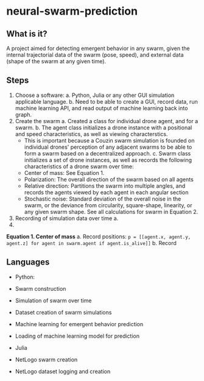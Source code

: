 # neural-swarm-prediction

## What is it? 
A project aimed for detecting emergent behavior in any swarm, given the internal trajectorial data of the swarm (pose, speed), and external data (shape of the swarm at any given time).

## Steps
1. Choose a software:
  a. Python, Julia or any other GUI simulation applicable language.
  b. Need to be able to create a GUI, record data, run machine learning API, and read output of machine learning back into graph.
2. Create the swarm
  a. Created a class for individual drone agent, and for a swarm.
  b. The agent class initializes a drone instance with a positional and speed characteristics, as well as viewing characterstics.
     - This is important because a Couzin swarm simulation is founded on individual drones' perception of any adjacent swarms to be able to form a swarm based on a decentralized approach.
  c. Swarm class initializes a set of drone instances, as well as records the following characteristics of a drone swarm over time:
     - Center of mass: See Equation 1.
     - Polarization: The overall direction of the swarm based on all agents
     - Relative direction: Partitions the swarm into multiple angles, and records the agents viewed by each agent in each angular section
     - Stochastic noise: Standard deviation of the overall noise in the swarm, or the deviance from circularity, square-shape, linearity, or any given swarm shape. See all calculations for swarm in Equation 2.
4. Recording of simulation data over time
  a. 
5. 

__Equation 1. Center of mass__
  a. Record positions:
  ```p = [[agent.x, agent.y, agent.z] for agent in swarm.agent if agent.is_alive]]```
  b. Record

## Languages
 - Python:
 -   Swarm construction
 -   Simulation of swarm over time
 -   Dataset creation of swarm simulations
 -   Machine learning for emergent behavior prediction
 -   Loading of machine learning model for prediction

 - Julia
 -   NetLogo swarm creation
 -   NetLogo dataset logging and creation
